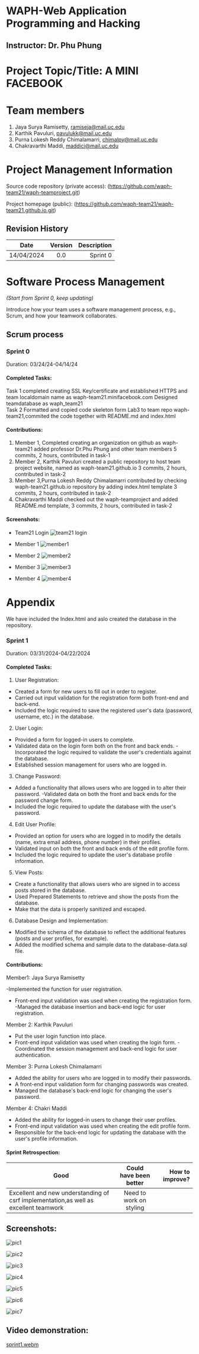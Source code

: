 
# WAPH-Web Application Programming and Hacking

## Instructor: Dr. Phu Phung

# Project Topic/Title: A MINI FACEBOOK

# Team members

1. Jaya Surya Ramisetty, ramiseja@mail.uc.edu
2. Karthik Pavuluri, pavulukk@mail.uc.edu
3. Purna Lokesh Reddy Chimalamarri, chimalpy@mail.uc.edu
4. Chakravarthi Maddi, maddici@mail.uc.edu

# Project Management Information

Source code repository (private access): (https://github.com/waph-team21/waph-teamproject.git)

Project homepage (public): (https://github.com/waph-team21/waph-team21.github.io.git)

## Revision History

| Date       |   Version     |  Description |
|------------|:-------------:|-------------:|
| 14/04/2024 |  0.0          | Sprint 0  |





# Software Process Management

_(Start from Sprint 0, keep updating)_

Introduce how your team uses a software management process, e.g., Scrum, and how your teamwork collaborates.

## Scrum process

### Sprint 0

Duration: 03/24/24-04/14/24

#### Completed Tasks: 

Task 1
completed creating SSL Key/certificate and established HTTPS and team localdomain name as waph-team21.minifacebook.com
Designed teamdatabase as waph_team21  
Task 2
Formatted and copied code skeleton form Lab3 to team repo waph-team21,commited the code together with README.md and index.html

#### Contributions: 

1. Member 1,  Completed creating an organization on github as waph-team21 added professor Dr.Phu Phung and other team members 5 commits, 2 hours, contributed in task-1
2. Member 2, Karthik Pavuluri created a public repository to host team project website, named as waph-team21.github.io 3 commits, 2 hours, contributed in task-2
3. Member 3,Purna Lokesh Reddy Chimalamarri contributed by checking waph-team21.github.io repository by adding index.html template 3 commits, 2 hours, contributed in task-2
4. Chakravarthi Maddi checked out the waph-teamproject and added README.md template, 3 commits, 2 hours, contributed in task-2

#### Screenshots:
- Team21 Login
![team21 login](images/team21login.png)

- Member 1
![member1](images/suryaindexhtml.png)

- Member 2
![member2](images/karthikindex.png)

- Member 3
![member3](images/lokeshtesthtml.png)

- Member 4
![member4](images/maddici-index.png)

# Appendix

We have included the Index.html and aslo created the database in the repository.

### Sprint 1

Duration: 03/31/2024-04/22/2024

#### Completed Tasks: 
1. User Registration: 
- Created a form for new users to fill out in order to register.
- Carried out input validation for the registration form both front-end and back-end.
- Included the logic required to save the registered user's data (password, username, etc.) in the database.

2. User Login: 
- Provided a form for logged-in users to complete.
- Validated data on the login form both on the front and back ends.
-Incorporated the logic required to validate the user's credentials against the database.
- Established session management for users who are logged in.

3. Change Password:
- Added a functionality that allows users who are logged in to alter their password.
-Validated data on both the front and back ends for the password change form.
- Included the logic required to update the database with the user's password.
  
4. Edit User Profile: 
- Provided an option for users who are logged in to modify the details (name, extra email address, phone number) in their profiles.
- Validated input on both the front and back ends of the edit profile form.
- Included the logic required to update the user's database profile information.

5. View Posts:
- Create a functionality that allows users who are signed in to access posts stored in the database.
- Used Prepared Statements to retrieve and show the posts from the database.
- Make that the data is properly sanitized and escaped.

6. Database Design and Implementation: 
- Modified the schema of the database to reflect the additional features (posts and user profiles, for example).
- Added the modified schema and sample data to the database-data.sql file.


#### Contributions: 

Member1: Jaya Surya Ramisetty

-Implemented the function for user registration.
- Front-end input validation was used when creating the registration form.
-Managed the database insertion and back-end logic for user registration.

Member 2: Karthik Pavuluri
- Put the user login function into place.
- Front-end input validation was used when creating the login form.
-Coordinated the session management and back-end logic for user authentication.

Member 3: Purna Lokesh  Chimalamarri
- Added the ability for users who are logged in to modify their passwords.
- A front-end input validation form for changing passwords was created.
- Managed the database's back-end logic for changing the user's password.

Member 4: Chakri Maddi
- Added the ability for logged-in users to change their user profiles.
- Front-end input validation was used when creating the edit profile form.
- Responsible for the back-end logic for updating the database with the user's profile information.

#### Sprint Retrospection:


| Good     |   Could have been better    |  How to improve?  |
|----------|:---------------------------:|------------------:|
|Excellent and new understanding of csrf implementation,as well as excellent teamwork|Need to work on styling                             |                   |



## Screenshots:
![pic1](images/newuserlogin.png)

![pic2](images/newuserdetailsupdatealert.png)

![pic3](images/newuserregistration.png)

![pic4](images/postsfromdatabase.png)


![pic5](images/newuserlogin.png)


![pic6](images/databaseafterupdaing.png)

![pic7](images/teamdatabasesampleworking.png)


## Video demonstration:

[sprint1.webm](https://github.com/waph-team21/waph-team21.github.io/assets/148711687/4d16fdd1-e5f0-46e9-936d-91056923fe70)

